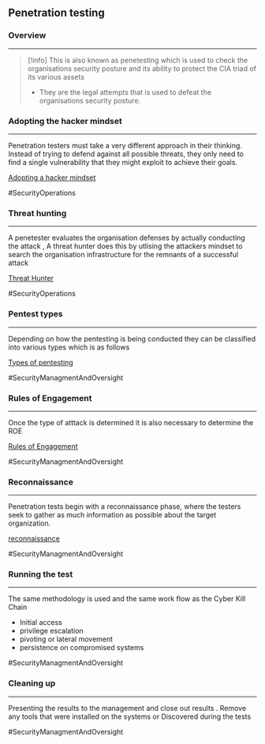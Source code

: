 ## Penetration testing

### Overview 
---
>[!info]
>This is also known as penetesting which is used to check the organisations security posture and its ability to protect the CIA triad of its various assets 
>- They are the legal attempts that is used to defeat the organisations security posture.

### Adopting the hacker mindset 
---
Penetration testers must take a very different approach in their thinking. Instead of trying to defend against all possible threats, they only need to find a single vulnerability that they might exploit to achieve their goals.

[Adopting a hacker mindset](Adopting%20a%20hacker%20mindset.md)

#SecurityOperations 

### Threat hunting 
---
A penetester evaluates the organisation defenses by actually conducting the attack , A threat hunter does this by utlising the attackers mindset to search the organisation infrastructure for the remnants of a successful attack 

[Threat Hunter](Threat%20Hunter.md)

#SecurityOperations 

### Pentest types 
---
Depending on how the pentesting is being conducted they can be classified into various types which is as follows 

[Types of pentesting](Types%20of%20pentesting.md)

#SecurityManagmentAndOversight
### Rules of Engagement
---
Once the type of atttack is determined it is also necessary to determine the ROE 

[Rules of Engagement](Rules%20of%20Engagement.md)

#SecurityManagmentAndOversight 

### Reconnaissance 
---
Penetration tests begin with a reconnaissance phase, where the testers seek to gather as much information as possible about the target organization.

[reconnaissance](reconnaissance.md)

#SecurityManagmentAndOversight 

### Running the test 
---
The same methodology is used and the same work flow as the Cyber Kill Chain 
- Initial access 
- privilege escalation 
- pivoting or lateral movement 
- persistence on compromised systems 

#SecurityManagmentAndOversight 

### Cleaning up 
---
Presenting the results to the management and close out results . Remove any tools  that were installed on the systems or Discovered during the tests 

#SecurityManagmentAndOversight 